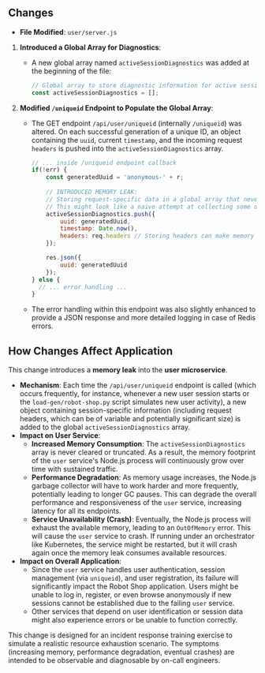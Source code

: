 ## Changes

- **File Modified**: `user/server.js`

1.  **Introduced a Global Array for Diagnostics**:
    -   A new global array named `activeSessionDiagnostics` was added at the beginning of the file:
        ```javascript
        // Global array to store diagnostic information for active sessions, will cause a memory leak.
        const activeSessionDiagnostics = [];
        ```

2.  **Modified `/uniqueid` Endpoint to Populate the Global Array**:
    -   The GET endpoint `/api/user/uniqueid` (internally `/uniqueid`) was altered. On each successful generation of a unique ID, an object containing the `uuid`, current `timestamp`, and the incoming request `headers` is pushed into the `activeSessionDiagnostics` array.
        ```javascript
        // ... inside /uniqueid endpoint callback
        if(!err) {
            const generatedUuid = 'anonymous-' + r;
            
            // INTRODUCED MEMORY LEAK:
            // Storing request-specific data in a global array that never gets cleared.
            // This might look like a naive attempt at collecting some diagnostic data.
            activeSessionDiagnostics.push({ 
                uuid: generatedUuid, 
                timestamp: Date.now(),
                headers: req.headers // Storing headers can make memory grow faster
            });

            res.json({
                uuid: generatedUuid
            });
        } else {
          // ... error handling ...
        }
        ```
    - The error handling within this endpoint was also slightly enhanced to provide a JSON response and more detailed logging in case of Redis errors.

## How Changes Affect Application

This change introduces a **memory leak** into the **user microservice**.

-   **Mechanism**: Each time the `/api/user/uniqueid` endpoint is called (which occurs frequently, for instance, whenever a new user session starts or the `load-gen/robot-shop.py` script simulates new user activity), a new object containing session-specific information (including request headers, which can be of variable and potentially significant size) is added to the global `activeSessionDiagnostics` array.
-   **Impact on User Service**:
    -   **Increased Memory Consumption**: The `activeSessionDiagnostics` array is never cleared or truncated. As a result, the memory footprint of the `user` service's Node.js process will continuously grow over time with sustained traffic.
    -   **Performance Degradation**: As memory usage increases, the Node.js garbage collector will have to work harder and more frequently, potentially leading to longer GC pauses. This can degrade the overall performance and responsiveness of the `user` service, increasing latency for all its endpoints.
    -   **Service Unavailability (Crash)**: Eventually, the Node.js process will exhaust the available memory, leading to an `OutOfMemory` error. This will cause the `user` service to crash. If running under an orchestrator like Kubernetes, the service might be restarted, but it will crash again once the memory leak consumes available resources.
-   **Impact on Overall Application**:
    -   Since the `user` service handles user authentication, session management (via `uniqueid`), and user registration, its failure will significantly impact the Robot Shop application. Users might be unable to log in, register, or even browse anonymously if new sessions cannot be established due to the failing `user` service.
    -   Other services that depend on user identification or session data might also experience errors or be unable to function correctly.

This change is designed for an incident response training exercise to simulate a realistic resource exhaustion scenario. The symptoms (increasing memory, performance degradation, eventual crashes) are intended to be observable and diagnosable by on-call engineers.